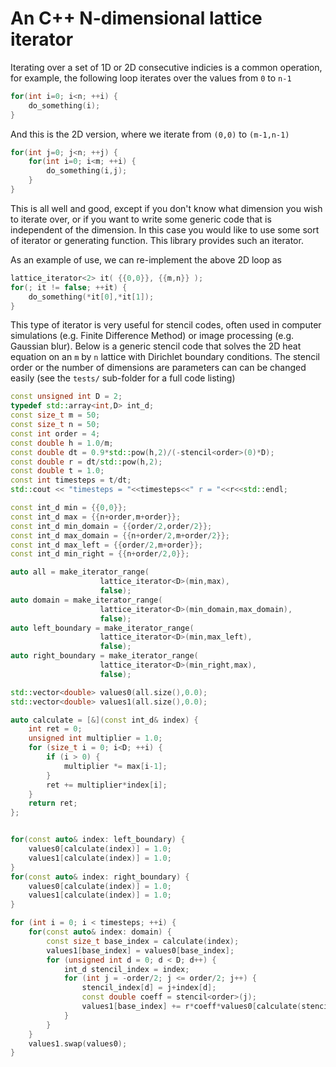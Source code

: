 # An C++ N-dimensional lattice iterator

Iterating over a set of 1D or 2D consecutive indicies is a common operation, for 
example, the following loop iterates over the values from `0` to `n-1`

```cpp
for(int i=0; i<n; ++i) {
    do_something(i);
}
```

And this is the 2D version, where we iterate from `(0,0)` to `(m-1,n-1)`

```cpp
for(int j=0; j<n; ++j) {
    for(int i=0; i<m; ++i) {
        do_something(i,j);
    }
}
```

This is all well and good, except if you don't know what dimension you wish to 
iterate over, or if you want to write some generic code that is independent of 
the dimension. In this case you would like to use some sort of iterator or 
generating function. This library provides such an iterator.

As an example of use, we can re-implement the above 2D loop as

```cpp
lattice_iterator<2> it( {{0,0}}, {{m,n}} );
for(; it != false; ++it) {
    do_something(*it[0],*it[1]);
}
```

This type of iterator is very useful for stencil codes, often used in computer 
simulations (e.g. Finite Difference Method) or image processing (e.g. Gaussian 
blur). Below is a generic stencil code that solves the 2D heat equation on an 
`m` by `n` lattice with Dirichlet boundary conditions. The stencil order or the 
number of dimensions are parameters can can be changed easily (see the `tests/` 
sub-folder for a full code listing)


```cpp
const unsigned int D = 2;
typedef std::array<int,D> int_d;
const size_t m = 50;
const size_t n = 50;
const int order = 4;
const double h = 1.0/m;
const double dt = 0.9*std::pow(h,2)/(-stencil<order>(0)*D);
const double r = dt/std::pow(h,2);
const double t = 1.0;
const int timesteps = t/dt;
std::cout << "timesteps = "<<timesteps<<" r = "<<r<<std::endl;

const int_d min = {{0,0}};
const int_d max = {{n+order,m+order}};
const int_d min_domain = {{order/2,order/2}};
const int_d max_domain = {{n+order/2,m+order/2}};
const int_d max_left = {{order/2,m+order}};
const int_d min_right = {{n+order/2,0}};

auto all = make_iterator_range(
                    lattice_iterator<D>(min,max),
                    false);
auto domain = make_iterator_range(
                    lattice_iterator<D>(min_domain,max_domain),
                    false);
auto left_boundary = make_iterator_range(
                    lattice_iterator<D>(min,max_left),
                    false);
auto right_boundary = make_iterator_range(
                    lattice_iterator<D>(min_right,max),
                    false);

std::vector<double> values0(all.size(),0.0);
std::vector<double> values1(all.size(),0.0);

auto calculate = [&](const int_d& index) {
    int ret = 0;
    unsigned int multiplier = 1.0;
    for (size_t i = 0; i<D; ++i) {
        if (i > 0) {
            multiplier *= max[i-1];
        }
        ret += multiplier*index[i];
    }
    return ret;
};


for(const auto& index: left_boundary) {
    values0[calculate(index)] = 1.0;
    values1[calculate(index)] = 1.0;
}
for(const auto& index: right_boundary) {
    values0[calculate(index)] = 1.0;
    values1[calculate(index)] = 1.0;
}

for (int i = 0; i < timesteps; ++i) {
    for(const auto& index: domain) {
        const size_t base_index = calculate(index);
        values1[base_index] = values0[base_index];
        for (unsigned int d = 0; d < D; d++) {
            int_d stencil_index = index;
            for (int j = -order/2; j <= order/2; j++) {
                stencil_index[d] = j+index[d];
                const double coeff = stencil<order>(j);
                values1[base_index] += r*coeff*values0[calculate(stencil_index)];
            } 
        }
    }
    values1.swap(values0);
}
```

